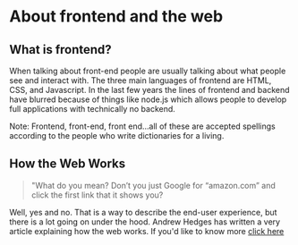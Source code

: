 # About frontend and the web

## What is frontend?
When talking about front-end people are usually talking about what people see and interact with. The three main languages of frontend are HTML, CSS, and Javascript. 
In the last few years the lines of frontend and backend have blurred because of things like node.js which allows people to develop full applications with technically no backend.

Note: Frontend, front-end, front end…all of these are accepted spellings according to the people who write dictionaries for a living.

## How the Web Works

>"What do you mean? Don’t you just Google for “amazon.com” and click the first link that it shows you?

Well, yes and no. That is a way to describe the end-user experience, but there is a lot going on under the hood. Andrew Hedges has written a very article explaining how the web works. If you'd like to know more [click here](https://github.com/segdeha/pdxcodeguild/blob/master/2.%20HTML%20%26%20CSS/0/how-the-web-works.md)